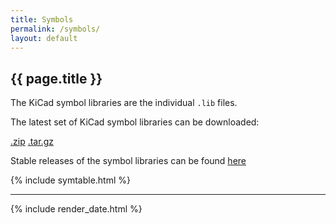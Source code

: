 ```yaml
---
title: Symbols
permalink: /symbols/
layout: default
---
```


## {{ page.title }}

The KiCad symbol libraries are the individual `.lib` files.

The latest set of KiCad symbol libraries can be downloaded:

[.zip](https://github.com/kicad/kicad-library/archive/master.zip)
[.tar.gz](https://github.com/kicad-library/archive/master.tar.gz)

Stable releases of the symbol libraries can be found [here](https://github.com/kicad/kicad-library/releases)

{% include symtable.html %}

---
{% include render_date.html %}